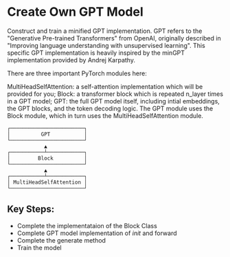 # Create Own GPT Model
Construct and train a minified GPT implementation. GPT refers to the "Generative Pre-trained Transformers" from OpenAI, originally described in "Improving language understanding with unsupervised learning". This specific GPT implementation is heavily inspired by the minGPT implementation provided by Andrej Karpathy.

There are three important PyTorch modules here:

MultiHeadSelfAttention: a self-attention implementation which will be provided for you;
Block: a transformer block which is repeated n_layer times in a GPT model;
GPT: the full GPT model itself, including intial embeddings, the GPT blocks, and the token decoding logic.
The GPT module uses the Block module, which in turn uses the MultiHeadSelfAttention module.

    ┌────────────────────────┐     
    │          GPT           │     
    └────────────────────────┘     
                ▲                  
    ┌───────────┴────────────┐     
    │         Block          │     
    └────────────────────────┘     
                ▲                  
    ┌───────────┴────────────┐     
    │ MultiHeadSelfAttention │     
    └────────────────────────┘     

## Key Steps:
* Complete the implementataion of the Block Class
* Complete GPT model implementation of _init_ and forward
* Complete the generate method
* Train the model
